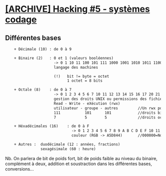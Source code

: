 # [[ARCHIVE] Hacking #5 - systèmes codage](https://www.youtube.com/watch?v=Ant1vqXVVYM&list=PLrSOXFDHBtfG0Fb0g--43a0b47e9hrwlB&index=12)

## Différentes bases
```txt
    + Décimale (10) : de 0 à 9

    + Binaire (2)   : 0 et 1 (valeurs booléennes)
                      -> 0 1 10 11 100 101 111 1000 1001 1010 1011 1100 1110 1111
                      langage des machines

                      (!)   bit != byte = octet
                            1 octet = 8 bits

    + Octale (8)    : de 0 à 7
                      -> 0 1 2 3 4 5 6 7 10 11 12 13 14 15 16 17 20 21 22...
                      gestion des droits UNIX ou permissions des fichiers (rwx - 755, 644, 700, 777)
                      Read - Write - eXécution (rwx)
                      utilisateur - groupe - autres         //Un rwx pour chacun
                      111           101      101            //droits binaires
                      7             5        5              //droits octales

    + Héxadécimales (16)    : de 0 à F
                              -> 0 1 2 3 4 5 6 7 8 9 A B C D E F 10 11 12...
                              couleur (RGB -> A5D844)       //000000=Noir, FFFFFF=blanc, FF0000=rouge

    + Autres :  duodécimale (12 : années, fractions)
                sexagésimale (60 : heure)
```

Nb. On parlera de bit de poids fort, bit de poids faible au niveau du binaire, complément à deux, addition et soustraction dans les différentes bases, conversions...